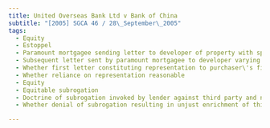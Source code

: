 ```yaml
---
title: United Overseas Bank Ltd v Bank of China 
subtitle: "[2005] SGCA 46 / 28\_September\_2005"
tags:
  - Equity
  - Estoppel
  - Paramount mortgagee sending letter to developer of property with specific representation on terms of discharge
  - Subsequent letter sent by paramount mortgagee to developer varying terms of discharge
  - Whether first letter constituting representation to purchaser\'s financier
  - Whether reliance on representation reasonable
  - Equity
  - Equitable subrogation
  - Doctrine of subrogation invoked by lender against third party and not borrower
  - Whether denial of subrogation resulting in unjust enrichment of third party

---
```


